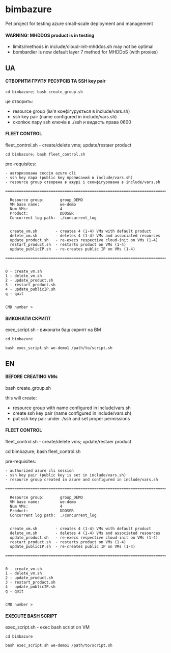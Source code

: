 # bimbazure
Pet project for testing azure small-scale deployment and management

#### WARNING: MHDDOS product is in testing

  - limits/methods in include/cloud-init-mhddos.sh may not be optimal
  - bombardier is now default layer 7 method for MHDDoS (with proxies)


## UA
#### СТВОРИТИ ГРУПУ РЕСУРСІВ ТА SSH key pair
```
cd bimbazure; bash create_group.sh
```

це створить:

  - resource group (ім'я конфігурується в include/vars.sh)
  - ssh key pair (name configured in include/vars.sh)
  - скопіює пару ssh ключів в ./ssh и видасть права 0600


#### FLEET CONTROL
fleet_control.sh - create/delete vms; update/restaer product
```
cd bimbazure; bash fleet_control.sh
```
pre-requisites:

    - авторизована сессія azure cli
    - ssh key пара (public key прописаний в include/vars.sh)
    - resource group створена в ажурі і сконфігурована в include/vars.sh

```
============================================================================

  Resource group:       group_DEMO
  VM base name:         we-demo
  Num VMs:              4
  Product:              DDOSER
  Concurrent log path:  ./concurrent_log


  create_vm.sh        - creates 4 (1-4) VMs with default product
  delete_vm.sh        - deletes 4 (1-4) VMs and associated resources
  update_product.sh   - re-execs respective cloud-init on VMs (1-4)
  restart_product.sh  - restarts product on VMs (1-4)
  update_publicIP.sh  - re-creates public IP on VMs (1-4)

============================================================================


0 - create_vm.sh
1 - delete_vm.sh
2 - update_product.sh
3 - restart_product.sh
4 - update_publicIP.sh
q - quit


CMD number >
```


#### ВИКОНАТИ СКРИПТ
exec_script.sh - виконати баш скрипт на ВМ
```
cd bimbazure

bash exec_script.sh we-demo1 /path/to/script.sh
```

## EN
#### BEFORE CREATING VMs
bash create_group.sh

this will create:

  - resource group with name configured in include/vars.sh
  - create ssh key pair (name configured in include/vars.sh)
  - put ssh key pair under ./ssh and set proper permissions


#### FLEET CONTROL
fleet_control.sh - create/delete vms; update/restaer product

cd bimbazure; bash fleet_control.sh

pre-requisites:

    - authorized azure cli session
    - ssh key pair (public key is set in include/vars.sh)
    - resource group created in azure and configured in include/vars.sh

```
============================================================================

  Resource group:       group_DEMO
  VM base name:         we-demo
  Num VMs:              4
  Product:              DDOSER
  Concurrent log path:  ./concurrent_log 


  create_vm.sh        - creates 4 (1-4) VMs with default product
  delete_vm.sh        - deletes 4 (1-4) VMs and associated resources
  update_product.sh   - re-execs respective cloud-init on VMs (1-4)
  restart_product.sh  - restarts product on VMs (1-4)
  update_publicIP.sh  - re-creates public IP on VMs (1-4) 

============================================================================


0 - create_vm.sh
1 - delete_vm.sh
2 - update_product.sh
3 - restart_product.sh
4 - update_publicIP.sh
q - quit


CMD number >
```

#### EXECUTE BASH SCRIPT
exec_script.sh - exec bash script on VM
```
cd bimbazure

bash exec_script.sh we-demo1 /path/to/script.sh
```
